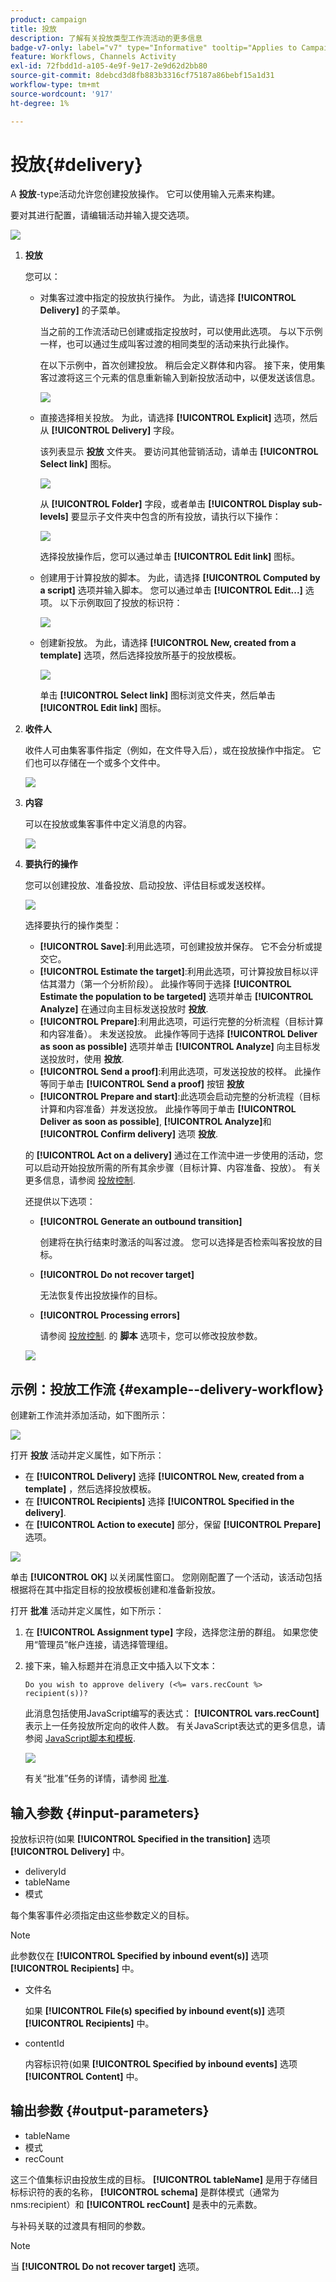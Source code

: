 ```yaml
---
product: campaign
title: 投放
description: 了解有关投放类型工作流活动的更多信息
badge-v7-only: label="v7" type="Informative" tooltip="Applies to Campaign Classic v7 only"
feature: Workflows, Channels Activity
exl-id: 72fbdd1d-a105-4e9f-9e17-2e9d62d2bb80
source-git-commit: 8debcd3d8fb883b3316cf75187a86bebf15a1d31
workflow-type: tm+mt
source-wordcount: '917'
ht-degree: 1%

---
```


# 投放{#delivery}



A **投放**-type活动允许您创建投放操作。 它可以使用输入元素来构建。

要对其进行配置，请编辑活动并输入提交选项。

![](assets/edit_diffusion.png)

1. **投放**

   您可以：

   * 对集客过渡中指定的投放执行操作。 为此，请选择 **[!UICONTROL Delivery]** 的子菜单。

      当之前的工作流活动已创建或指定投放时，可以使用此选项。 与以下示例一样，也可以通过生成叫客过渡的相同类型的活动来执行此操作。

      在以下示例中，首次创建投放。 稍后会定义群体和内容。 接下来，使用集客过渡将这三个元素的信息重新输入到新投放活动中，以便发送该信息。

      ![](assets/specified_transition_option_exemple.png)

   * 直接选择相关投放。 为此，请选择 **[!UICONTROL Explicit]** 选项，然后从 **[!UICONTROL Delivery]** 字段。

      该列表显示 **投放** 文件夹。 要访问其他营销活动，请单击 **[!UICONTROL Select link]** 图标。

      ![](assets/diffusion_edit_1.png)

      从 **[!UICONTROL Folder]** 字段，或者单击 **[!UICONTROL Display sub-levels]** 要显示子文件夹中包含的所有投放，请执行以下操作：

      ![](assets/diffusion_edit_2.png)

      选择投放操作后，您可以通过单击 **[!UICONTROL Edit link]** 图标。

   * 创建用于计算投放的脚本。 为此，请选择 **[!UICONTROL Computed by a script]** 选项并输入脚本。 您可以通过单击 **[!UICONTROL Edit...]** 选项。 以下示例取回了投放的标识符：

      ![](assets/diffusion_edit_3.png)

   * 创建新投放。 为此，请选择 **[!UICONTROL New, created from a template]** 选项，然后选择投放所基于的投放模板。

      ![](assets/diffusion_edit_4.png)

      单击 **[!UICONTROL Select link]** 图标浏览文件夹，然后单击 **[!UICONTROL Edit link]** 图标。

1. **收件人**

   收件人可由集客事件指定（例如，在文件导入后），或在投放操作中指定。 它们也可以存储在一个或多个文件中。

   ![](assets/diffusion_edit_5.png)

1. **内容**

   可以在投放或集客事件中定义消息的内容。

   ![](assets/diffusion_edit_6.png)

1. **要执行的操作**

   您可以创建投放、准备投放、启动投放、评估目标或发送校样。

   ![](assets/diffusion_edit_7.png)

   选择要执行的操作类型：

   * **[!UICONTROL Save]**:利用此选项，可创建投放并保存。 它不会分析或提交它。
   * **[!UICONTROL Estimate the target]**:利用此选项，可计算投放目标以评估其潜力（第一个分析阶段）。 此操作等同于选择 **[!UICONTROL Estimate the population to be targeted]** 选项并单击 **[!UICONTROL Analyze]** 在通过向主目标发送投放时 **投放**.
   * **[!UICONTROL Prepare]**:利用此选项，可运行完整的分析流程（目标计算和内容准备）。 未发送投放。 此操作等同于选择 **[!UICONTROL Deliver as soon as possible]** 选项并单击 **[!UICONTROL Analyze]** 向主目标发送投放时，使用 **投放**.
   * **[!UICONTROL Send a proof]**:利用此选项，可发送投放的校样。 此操作等同于单击 **[!UICONTROL Send a proof]** 按钮 **投放**
   * **[!UICONTROL Prepare and start]**:此选项会启动完整的分析流程（目标计算和内容准备）并发送投放。 此操作等同于单击 **[!UICONTROL Deliver as soon as possible]**, **[!UICONTROL Analyze]**&#x200B;和 **[!UICONTROL Confirm delivery]** 选项 **投放**.

   的 **[!UICONTROL Act on a delivery]** 通过在工作流中进一步使用的活动，您可以启动开始投放所需的所有其余步骤（目标计算、内容准备、投放）。 有关更多信息，请参阅 [投放控制](delivery-control.md).

   还提供以下选项：

   * **[!UICONTROL Generate an outbound transition]**

      创建将在执行结束时激活的叫客过渡。 您可以选择是否检索叫客投放的目标。

   * **[!UICONTROL Do not recover target]**

      无法恢复传出投放操作的目标。

   * **[!UICONTROL Processing errors]**

      请参阅 [投放控制](delivery-control.md).
   的 **脚本** 选项卡，您可以修改投放参数。

   ![](assets/edit_diffusion_fil_script.png)

## 示例：投放工作流 {#example--delivery-workflow}

创建新工作流并添加活动，如下图所示：

![](assets/new-workflow-5.png)

打开 **投放** 活动并定义属性，如下所示：

* 在 **[!UICONTROL Delivery]** 选择 **[!UICONTROL New, created from a template]** ，然后选择投放模板。
* 在 **[!UICONTROL Recipients]** 选择 **[!UICONTROL Specified in the delivery]**.
* 在 **[!UICONTROL Action to execute]** 部分，保留 **[!UICONTROL Prepare]** 选项。

![](assets/new-workflow-param-delivery.png)

单击 **[!UICONTROL OK]** 以关闭属性窗口。 您刚刚配置了一个活动，该活动包括根据将在其中指定目标的投放模板创建和准备新投放。

打开 **批准** 活动并定义属性，如下所示：

1. 在 **[!UICONTROL Assignment type]** 字段，选择您注册的群组。 如果您使用“管理员”帐户连接，请选择管理组。
1. 接下来，输入标题并在消息正文中插入以下文本：

   ```
   Do you wish to approve delivery (<%= vars.recCount %> recipient(s))?
   ```

   此消息包括使用JavaScript编写的表达式： **[!UICONTROL vars.recCount]** 表示上一任务投放所定向的收件人数。 有关JavaScript表达式的更多信息，请参阅 [JavaScript脚本和模板](javascript-scripts-and-templates.md).

   ![](assets/new-workflow-param-validation.png)

   有关“批准”任务的详情，请参阅 [批准](approval.md).

## 输入参数 {#input-parameters}

投放标识符(如果 **[!UICONTROL Specified in the transition]** 选项 **[!UICONTROL Delivery]** 中。

* deliveryId
* tableName
* 模式

每个集客事件必须指定由这些参数定义的目标。

>[!NOTE]
>
>此参数仅在 **[!UICONTROL Specified by inbound event(s)]** 选项 **[!UICONTROL Recipients]** 中。

* 文件名

   如果 **[!UICONTROL File(s) specified by inbound event(s)]** 选项 **[!UICONTROL Recipients]** 中。

* contentId

   内容标识符(如果 **[!UICONTROL Specified by inbound events]** 选项 **[!UICONTROL Content]** 中。

## 输出参数 {#output-parameters}

* tableName
* 模式
* recCount

这三个值集标识由投放生成的目标。 **[!UICONTROL tableName]** 是用于存储目标标识符的表的名称， **[!UICONTROL schema]** 是群体模式（通常为nms:recipient）和 **[!UICONTROL recCount]** 是表中的元素数。

与补码关联的过渡具有相同的参数。

>[!NOTE]
>
>当 **[!UICONTROL Do not recover target]** 选项。
